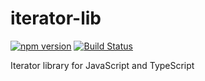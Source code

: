 # iterator-lib

[![npm version](https://badge.fury.io/js/iterator-lib.svg)](https://badge.fury.io/js/iterator-lib) [![Build Status](https://travis-ci.org/Azure/azure-rest-api-specs.svg?branch=current)](https://travis-ci.org/Azure/azure-rest-api-specs)

Iterator library for JavaScript and TypeScript
